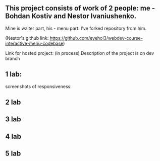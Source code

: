 ## This project consists of work of 2 people: me - Bohdan Kostiv and Nestor Ivaniushenko.
Mine is waiter part, his - menu part. I've forked repository from him.

(Nestor's github link: https://github.com/eyehol3/webdev-course-interactive-menu-codebase)

Link for hosted project: (in process)
Description of the project is on dev branch
## 1 lab:
screenshots of responsiveness:


## 2 lab
## 3 lab
## 4 lab
## 5 lab
